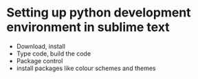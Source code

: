 # Setting up python development environment in sublime text

- Download, install
- Type code, build the code
- Package control
- install packages like colour schemes and themes

